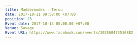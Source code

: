 ```yaml
---
title: Maddermodes - Teruu
date: 2017-10-11 09:58:00 +07:00
position: 23
Event date: 2017-10-13 00:00:00 +07:00
Venue: Savage
Event URL: https://www.facebook.com/events/302860473516882
---
```


